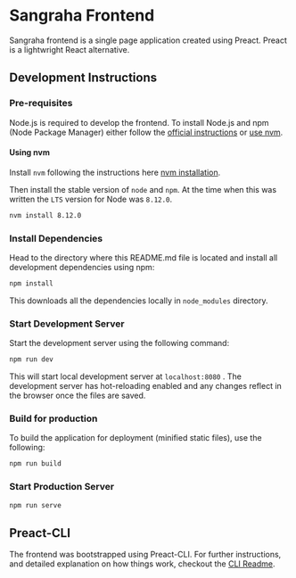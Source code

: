 # Sangraha Frontend

Sangraha frontend is a single page application created using Preact. Preact is a lightwright React alternative. 

## Development Instructions

### Pre-requisites

Node.js is required to develop the frontend. To install Node.js and npm (Node Package Manager) either follow the [official instructions](https://nodejs.org/en/) or [use nvm](https://github.com/creationix/nvm). 

#### Using nvm

Install `nvm` following the instructions here [nvm installation](https://github.com/creationix/nvm).

Then install the stable version of `node` and `npm`. At the time when this was written the `LTS` version for Node was `8.12.0`.

```bash
nvm install 8.12.0
```

### Install Dependencies

Head to the directory where this README.md file is located and install all development dependencies using npm:

```bash
npm install
```

This downloads all the dependencies locally in `node_modules` directory.


### Start Development Server

Start the development server using the following command:

```bash
npm run dev
```

This will start local development server at `localhost:8080` . The development server has hot-reloading enabled and any changes reflect in the browser once the files are saved.


### Build for production

To build the application for deployment (minified static files), use the following:

```bash
npm run build
```

### Start Production Server

```bash
npm run serve
```

## Preact-CLI

The frontend was bootstrapped using Preact-CLI. For further instructions, and detailed explanation on how things work, checkout the [CLI Readme](https://github.com/developit/preact-cli/blob/master/README.md).
